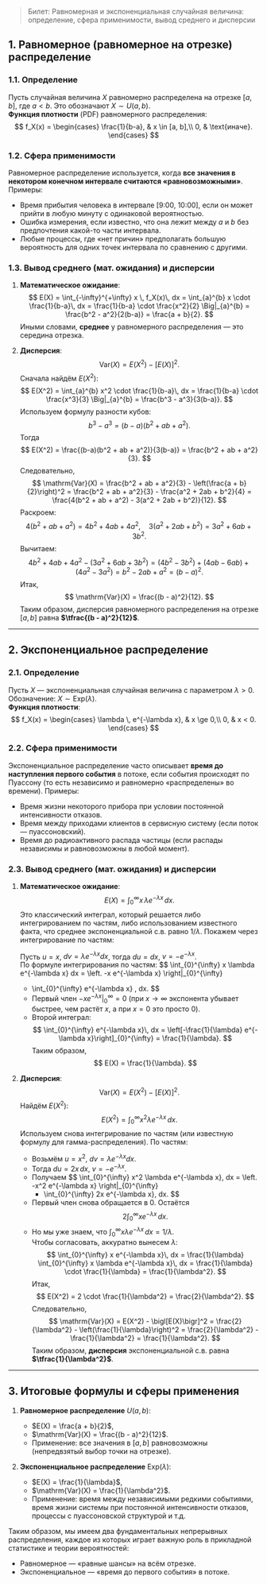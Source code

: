 
>  Билет: Равномерная и экспоненциальная случайная величина: определение, сфера применимости, вывод среднего и дисперсии

## 1. Равномерное (равномерное на отрезке) распределение

### 1.1. Определение

Пусть случайная величина $X$ равномерно распределена на отрезке $[a, b]$, где $a < b$. Это обозначают $X \sim U(a, b)$.  
**Функция плотности** (PDF) равномерного распределения:
$$
f_X(x) = 
\begin{cases}
\frac{1}{b-a}, & x \in [a, b],\\
0, & \text{иначе}.
\end{cases}
$$

### 1.2. Сфера применимости

Равномерное распределение используется, когда **все значения в некотором конечном интервале считаются «равновозможными»**. Примеры:
- Время прибытия человека в интервале [9:00, 10:00], если он может прийти в любую минуту с одинаковой вероятностью.
- Ошибка измерения, если известно, что она лежит между $a$ и $b$ без предпочтения какой-то части интервала.
- Любые процессы, где «нет причин» предполагать большую вероятность для одних точек интервала по сравнению с другими.

### 1.3. Вывод среднего (мат. ожидания) и дисперсии

1. **Математическое ожидание**:
   $$
   E(X) = \int_{-\infty}^{+\infty} x \, f_X(x)\, dx 
        = \int_{a}^{b} x \cdot \frac{1}{b-a}\, dx
        = \frac{1}{b-a} \cdot \frac{x^2}{2} \Big|_{a}^{b}
        = \frac{b^2 - a^2}{2(b-a)}
        = \frac{a + b}{2}.
   $$
   Иными словами, **среднее** у равномерного распределения — это середина отрезка.

2. **Дисперсия**:
   $$
   \mathrm{Var}(X) 
   = E(X^2) - \bigl[E(X)\bigr]^2.
   $$
   Сначала найдём $E(X^2)$:
   $$
   E(X^2) = \int_{a}^{b} x^2 \cdot \frac{1}{b-a}\, dx
          = \frac{1}{b-a} \cdot \frac{x^3}{3} \Big|_{a}^{b}
          = \frac{b^3 - a^3}{3(b-a)}.
   $$
   Используем формулу разности кубов:
   $$
   b^3 - a^3 = (b-a)(b^2 + ab + a^2).
   $$
   Тогда
   $$
   E(X^2) = \frac{(b-a)(b^2 + ab + a^2)}{3(b-a)} = \frac{b^2 + ab + a^2}{3}.
   $$
   Следовательно,
   $$
   \mathrm{Var}(X)
   = \frac{b^2 + ab + a^2}{3} - \left(\frac{a + b}{2}\right)^2
   = \frac{b^2 + ab + a^2}{3} - \frac{a^2 + 2ab + b^2}{4}
   = \frac{4(b^2 + ab + a^2) - 3(a^2 + 2ab + b^2)}{12}.
   $$
   Раскроем:
   $$
   4(b^2 + ab + a^2) = 4b^2 + 4ab + 4a^2, \quad
   3(a^2 + 2ab + b^2) = 3a^2 + 6ab + 3b^2.
   $$
   Вычитаем:
   $$
   4b^2 + 4ab + 4a^2 - (3a^2 + 6ab + 3b^2)
   = (4b^2 - 3b^2) + (4ab - 6ab) + (4a^2 - 3a^2)
   = b^2 - 2ab + a^2
   = (b - a)^2.
   $$
   Итак,
   $$
   \mathrm{Var}(X) = \frac{(b - a)^2}{12}.
   $$
   Таким образом, дисперсия равномерного распределения на отрезке $[a, b]$ равна **$\tfrac{(b - a)^2}{12}$**.

---

## 2. Экспоненциальное распределение

### 2.1. Определение

Пусть $X$ — экспоненциальная случайная величина с параметром $\lambda > 0$. Обозначение: $X \sim \mathrm{Exp}(\lambda)$.  
**Функция плотности**:
$$
f_X(x) = 
\begin{cases}
\lambda \, e^{-\lambda x}, & x \ge 0,\\
0, & x < 0.
\end{cases}
$$

### 2.2. Сфера применимости

Экспоненциальное распределение часто описывает **время до наступления первого события** в потоке, если события происходят по Пуассону (то есть независимо и равномерно «распределены» во времени). Примеры:
- Время жизни некоторого прибора при условии постоянной интенсивности отказов.
- Время между приходами клиентов в сервисную систему (если поток — пуассоновский).
- Время до радиоактивного распада частицы (если распады независимы и равновозможны в любой момент).

### 2.3. Вывод среднего (мат. ожидания) и дисперсии

1. **Математическое ожидание**:
   $$
   E(X) = \int_{0}^{\infty} x \, \lambda e^{-\lambda x}\, dx.
   $$
   Это классический интеграл, который решается либо интегрированием по частям, либо использованием известного факта, что среднее экспоненциальной с.в. равно $1/\lambda$. Покажем через интегрирование по частям:

   Пусть $u = x$, $dv = \lambda e^{-\lambda x} dx$, тогда $du = dx$, $v = -e^{-\lambda x}$.  
   По формуле интегрирования по частям:
   $$
   \int_{0}^{\infty} x \lambda e^{-\lambda x} dx 
   = \left. -x e^{-\lambda x} \right|_{0}^{\infty} 
     + \int_{0}^{\infty} e^{-\lambda x} \, dx.
   $$
   - Первый член $\left. -x e^{-\lambda x} \right|_{0}^{\infty} = 0$ (при $x \to \infty$ экспонента убывает быстрее, чем растёт $x$, а при $x=0$ это просто 0).
   - Второй интеграл: 
     $$
     \int_{0}^{\infty} e^{-\lambda x}\, dx = \left[-\frac{1}{\lambda} e^{-\lambda x}\right]_{0}^{\infty} = \frac{1}{\lambda}.
     $$
   Таким образом,
   $$
   E(X) = \frac{1}{\lambda}.
   $$

2. **Дисперсия**:
   $$
   \mathrm{Var}(X) = E(X^2) - \bigl[E(X)\bigr]^2.
   $$
   Найдём $E(X^2)$:
   $$
   E(X^2) = \int_{0}^{\infty} x^2 \lambda e^{-\lambda x}\, dx.
   $$
   Используем снова интегрирование по частям (или известную формулу для гамма-распределения). По частям:

   - Возьмём $u = x^2$, $dv = \lambda e^{-\lambda x} dx$.  
   - Тогда $du = 2x\,dx$, $v = -e^{-\lambda x}$.  
   - Получаем
     $$
     \int_{0}^{\infty} x^2 \lambda e^{-\lambda x}\, dx 
     = \left. -x^2 e^{-\lambda x} \right|_{0}^{\infty} 
       + \int_{0}^{\infty} 2x e^{-\lambda x}\, dx.
     $$
   - Первый член снова обращается в 0. Остаётся
     $$
     2 \int_{0}^{\infty} x e^{-\lambda x}\, dx.
     $$
   - Но мы уже знаем, что $\int_{0}^{\infty} x \lambda e^{-\lambda x}\, dx = 1/\lambda$.  
   Чтобы согласовать, аккуратно вынесем $\lambda$:
     $$
     \int_{0}^{\infty} x e^{-\lambda x}\, dx
     = \frac{1}{\lambda} \int_{0}^{\infty} x \lambda e^{-\lambda x}\, dx
     = \frac{1}{\lambda} \cdot \frac{1}{\lambda} = \frac{1}{\lambda^2}.
     $$
   Итак,
   $$
   E(X^2) = 2 \cdot \frac{1}{\lambda^2} = \frac{2}{\lambda^2}.
   $$
   Следовательно,
   $$
   \mathrm{Var}(X) = E(X^2) - \bigl[E(X)\bigr]^2
                   = \frac{2}{\lambda^2} - \left(\frac{1}{\lambda}\right)^2
                   = \frac{2}{\lambda^2} - \frac{1}{\lambda^2}
                   = \frac{1}{\lambda^2}.
   $$
   Таким образом, **дисперсия** экспоненциальной с.в. равна **$\tfrac{1}{\lambda^2}$**.

---

## 3. Итоговые формулы и сферы применения

1. **Равномерное распределение** $U(a,b)$:  
   - $E(X) = \frac{a + b}{2}$,  
   - $\mathrm{Var}(X) = \frac{(b - a)^2}{12}$.  
   - Применение: все значения в $[a,b]$ равновозможны (непредвзятый выбор точки на отрезке).

2. **Экспоненциальное распределение** $\mathrm{Exp}(\lambda)$:  
   - $E(X) = \frac{1}{\lambda}$,  
   - $\mathrm{Var}(X) = \frac{1}{\lambda^2}$.  
   - Применение: время между независимыми редкими событиями, время жизни системы при постоянной интенсивности отказов, процессы с пуассоновской структурой и т.д.

Таким образом, мы имеем два фундаментальных непрерывных распределения, каждое из которых играет важную роль в прикладной статистике и теории вероятностей:
- Равномерное — «равные шансы» на всём отрезке.
- Экспоненциальное — «время до первого события» в потоке.
